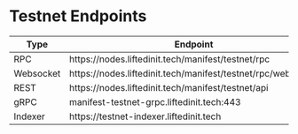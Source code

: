 # Testnet Endpoints

<table><thead><tr><th width="303.699951171875">Type</th><th>Endpoint</th></tr></thead><tbody><tr><td>RPC</td><td>https://nodes.liftedinit.tech/manifest/testnet/rpc</td></tr><tr><td>Websocket</td><td>https://nodes.liftedinit.tech/manifest/testnet/rpc/websocket</td></tr><tr><td>REST</td><td>https://nodes.liftedinit.tech/manifest/testnet/api</td></tr><tr><td>gRPC</td><td>manifest-testnet-grpc.liftedinit.tech:443</td></tr><tr><td>Indexer</td><td>https://testnet-indexer.liftedinit.tech</td></tr></tbody></table>

